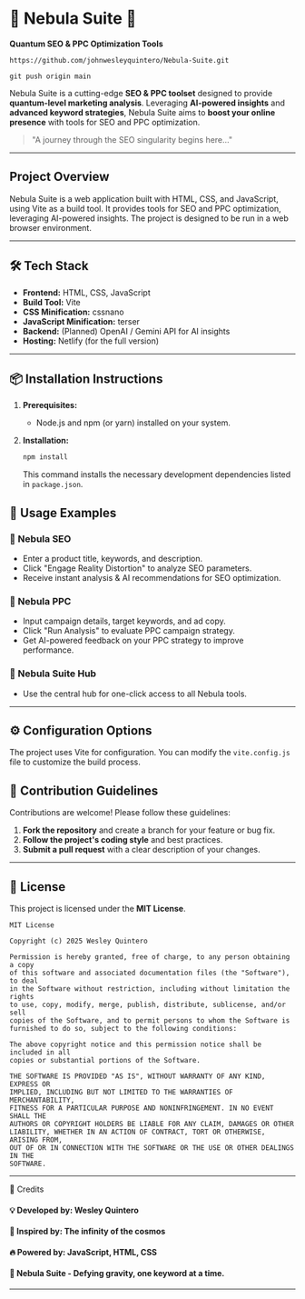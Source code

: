 # 🌌 Nebula Suite 🚀

**Quantum SEO & PPC Optimization Tools**
```
https://github.com/johnwesleyquintero/Nebula-Suite.git
```
```
git push origin main
```
Nebula Suite is a cutting-edge **SEO & PPC toolset** designed to provide **quantum-level marketing analysis**. Leveraging **AI-powered insights** and **advanced keyword strategies**, Nebula Suite aims to **boost your online presence** with tools for SEO and PPC optimization.

> "A journey through the SEO singularity begins here..."

---

## Project Overview

Nebula Suite is a web application built with HTML, CSS, and JavaScript, using Vite as a build tool. It provides tools for SEO and PPC optimization, leveraging AI-powered insights. The project is designed to be run in a web browser environment.

---

## 🛠️ Tech Stack

- **Frontend:** HTML, CSS, JavaScript
- **Build Tool:** Vite
- **CSS Minification:** cssnano
- **JavaScript Minification:** terser
- **Backend:** (Planned) OpenAI / Gemini API for AI insights
- **Hosting:** Netlify (for the full version)

---

## 📦 Installation Instructions

1.  **Prerequisites:**
    *   Node.js and npm (or yarn) installed on your system.

2.  **Installation:**
    ```bash
    npm install
    ```
    This command installs the necessary development dependencies listed in `package.json`.

## 🚦 Usage Examples

### 🔹 Nebula SEO

-   Enter a product title, keywords, and description.
-   Click "Engage Reality Distortion" to analyze SEO parameters.
-   Receive instant analysis & AI recommendations for SEO optimization.

### 🔹 Nebula PPC

-   Input campaign details, target keywords, and ad copy.
-   Click "Run Analysis" to evaluate PPC campaign strategy.
-   Get AI-powered feedback on your PPC strategy to improve performance.

### 🔹 Nebula Suite Hub

-   Use the central hub for one-click access to all Nebula tools.

---

## ⚙️ Configuration Options

The project uses Vite for configuration. You can modify the `vite.config.js` file to customize the build process.

## 🤝 Contribution Guidelines

Contributions are welcome! Please follow these guidelines:

1.  **Fork the repository** and create a branch for your feature or bug fix.
2.  **Follow the project's coding style** and best practices.
3.  **Submit a pull request** with a clear description of your changes.

---

## 📜 License

This project is licensed under the **MIT License**.

```
MIT License

Copyright (c) 2025 Wesley Quintero

Permission is hereby granted, free of charge, to any person obtaining a copy
of this software and associated documentation files (the "Software"), to deal
in the Software without restriction, including without limitation the rights
to use, copy, modify, merge, publish, distribute, sublicense, and/or sell
copies of the Software, and to permit persons to whom the Software is
furnished to do so, subject to the following conditions:

The above copyright notice and this permission notice shall be included in all
copies or substantial portions of the Software.

THE SOFTWARE IS PROVIDED "AS IS", WITHOUT WARRANTY OF ANY KIND, EXPRESS OR
IMPLIED, INCLUDING BUT NOT LIMITED TO THE WARRANTIES OF MERCHANTABILITY,
FITNESS FOR A PARTICULAR PURPOSE AND NONINFRINGEMENT. IN NO EVENT SHALL THE
AUTHORS OR COPYRIGHT HOLDERS BE LIABLE FOR ANY CLAIM, DAMAGES OR OTHER
LIABILITY, WHETHER IN AN ACTION OF CONTRACT, TORT OR OTHERWISE, ARISING FROM,
OUT OF OR IN CONNECTION WITH THE SOFTWARE OR THE USE OR OTHER DEALINGS IN THE
SOFTWARE.
```

---

🤝 Credits

#### 💡 Developed by: Wesley Quintero
#### 🚀 Inspired by: The infinity of the cosmos
#### 🔥 Powered by: JavaScript, HTML, CSS
#### 🚀 Nebula Suite - Defying gravity, one keyword at a time.

---
